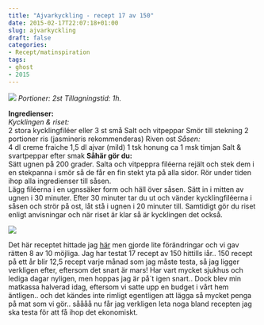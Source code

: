 ```yaml
---
title: "Ajvarkyckling - recept 17 av 150"
date: 2015-02-17T22:07:18+01:00
slug: ajvarkyckling
draft: false
categories:
- Recept/matinspiration
tags:
- ghost
- 2015
---
```


![](/assets/images/ghost/2015/02/20150217_162647-1.jpg)
*Portioner: 2st Tillagningstid: 1h.*

**Ingredienser:**<br>
*Kycklingen & riset:*<br>
2 stora kycklingfiléer eller 3 st små
Salt och vitpeppar
Smör till stekning
2 portioner ris (jasmineris rekommenderas)
Riven ost
*Såsen:*<br>
4 dl creme fraiche
1,5 dl ajvar (mild)
1 tsk honung
ca 1 msk timjan
Salt & svartpeppar efter smak
**Såhär gör du:**<br>
Sätt ugnen på 200 grader.
Salta och vitpeppra filéerna rejält och stek dem i en stekpanna i smör så de får en fin stekt yta på alla sidor. Rör under tiden ihop alla ingredienser till såsen. <br>Lägg filéerna i en ugnssäker form och häll över såsen. Sätt in i mitten av ugnen i 30 minuter.
Efter 30 minuter tar du ut och vänder kycklingfiléerna i såsen och strör på ost, låt stå i ugnen i 20 minuter till. Samtidigt gör du riset enligt anvisningar och när riset är klar så är kycklingen det också.

![](/assets/images/ghost/2015/02/avdelare-6.jpg)

Det här receptet hittade jag [här](http://jennysmatblogg.damernasvarld.se/2013/09/30/ajvarkyckling-som-ni-bara-maste-testa/) men gjorde lite förändringar och vi gav rätten 8 av 10 möjliga. Jag har testat 17 recept av 150 hittills iår.. 
150 recept på ett år blir 12,5 recept varje månad som jag måste testa, så jag ligger verkligen efter, eftersom det snart är mars! 
Har vart mycket sjukhus och lediga dagar nyligen, men hoppas jag är på´t igen snart.. Dock blev min matkassa halverad idag, eftersom vi satte upp en budget i vårt hem äntligen.. och det kändes inte rimligt egentligen att lägga så mycket penga på mat som vi gör.. såååå nu får jag verkligen leta noga bland recepten jag ska testa för att få ihop det ekonomiskt.


